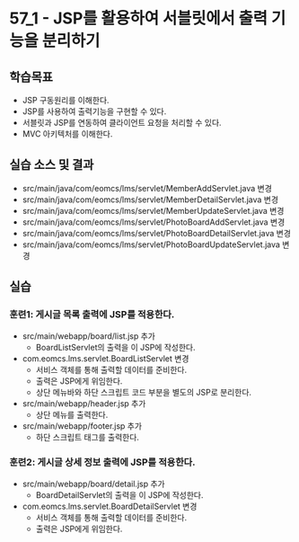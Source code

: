 # 57_1 - JSP를 활용하여 서블릿에서 출력 기능을 분리하기  

## 학습목표

- JSP 구동원리를 이해한다.
- JSP를 사용하여 출력기능을 구현할 수 있다.
- 서블릿과 JSP를 연동하여 클라이언트 요청을 처리할 수 있다.
- MVC 아키텍처를 이해한다.

## 실습 소스 및 결과

- src/main/java/com/eomcs/lms/servlet/MemberAddServlet.java 변경
- src/main/java/com/eomcs/lms/servlet/MemberDetailServlet.java 변경
- src/main/java/com/eomcs/lms/servlet/MemberUpdateServlet.java 변경
- src/main/java/com/eomcs/lms/servlet/PhotoBoardAddServlet.java 변경
- src/main/java/com/eomcs/lms/servlet/PhotoBoardDetailServlet.java 변경
- src/main/java/com/eomcs/lms/servlet/PhotoBoardUpdateServlet.java 변경

## 실습  

### 훈련1: 게시글 목록 출력에 JSP를 적용한다.

- src/main/webapp/board/list.jsp 추가
  - BoardListServlet의 출력을 이 JSP에 작성한다.
- com.eomcs.lms.servlet.BoardListServlet 변경
  - 서비스 객체를 통해 출력할 데이터를 준비한다.
  - 출력은 JSP에게 위임한다.
  - 상단 메뉴바와 하단 스크립트 코드 부분을 별도의 JSP로 분리한다.
- src/main/webapp/header.jsp 추가
  - 상단 메뉴를 출력한다.
- src/main/webapp/footer.jsp 추가
  - 하단 스크립트 태그를 출력한다.
  
### 훈련2: 게시글 상세 정보 출력에 JSP를 적용한다.

- src/main/webapp/board/detail.jsp 추가
  - BoardDetailServlet의 출력을 이 JSP에 작성한다.
- com.eomcs.lms.servlet.BoardDetailServlet 변경
  - 서비스 객체를 통해 출력할 데이터를 준비한다.
  - 출력은 JSP에게 위임한다.
